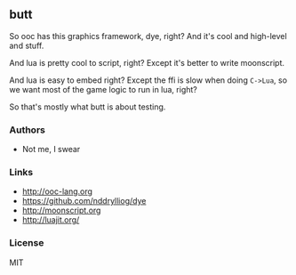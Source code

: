 ## butt

So ooc has this graphics framework, dye, right? And it's cool and high-level and stuff.

And lua is pretty cool to script, right? Except it's better to write moonscript.

And lua is easy to embed right? Except the ffi is slow when doing `C->Lua`, so we want
most of the game logic to run in lua, right?

So that's mostly what butt is about testing.

### Authors

  * Not me, I swear
  
### Links

  * <http://ooc-lang.org>
  * <https://github.com/nddrylliog/dye>
  * <http://moonscript.org>
  * <http://luajit.org/>

### License

MIT

